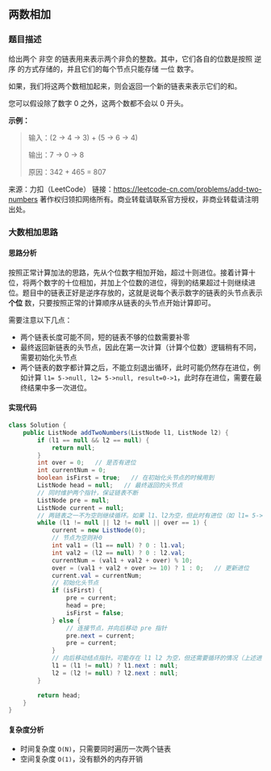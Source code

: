 ## 两数相加

### 题目描述

给出两个 非空 的链表用来表示两个非负的整数。其中，它们各自的位数是按照 逆序 的方式存储的，并且它们的每个节点只能存储 一位 数字。

如果，我们将这两个数相加起来，则会返回一个新的链表来表示它们的和。

您可以假设除了数字 0 之外，这两个数都不会以 0 开头。

**示例：**

> 输入：(2 -> 4 -> 3) + (5 -> 6 -> 4)
>
> 输出：7 -> 0 -> 8
>
> 原因：342 + 465 = 807

来源：力扣（LeetCode）
链接：https://leetcode-cn.com/problems/add-two-numbers
著作权归领扣网络所有。商业转载请联系官方授权，非商业转载请注明出处。

### 大数相加思路

#### 思路分析

按照正常计算加法的思路，先从个位数字相加开始，超过十则进位。接着计算十位，将两个数字的十位相加，并加上个位数的进位，得到的结果超过十则继续进位。题目中的链表正好是逆序存放的，这就是说每个表示数字的链表的头节点表示 **个位** 数，只要按照正常的计算顺序从链表的头节点开始计算即可。

需要注意以下几点：

- 两个链表长度可能不同，短的链表不够的位数需要补零
- 最终返回新链表的头节点，因此在第一次计算（计算个位数）逻辑稍有不同，需要初始化头节点
- 两个链表的数字都计算之后，不能立刻退出循环，此时可能仍然存在进位，例如计算 `l1= 5->null, l2= 5->null, result=0->1`，此时存在进位，需要在最终结果中多一次进位。

#### 实现代码

```java
class Solution {
    public ListNode addTwoNumbers(ListNode l1, ListNode l2) {
        if (l1 == null && l2 == null) {
            return null;
        }
        int over = 0;   // 是否有进位
        int currentNum = 0;
        boolean isFirst = true;   // 在初始化头节点的时候用到
        ListNode head = null;   // 最终返回的头节点
        // 同时维护两个指针，保证链表不断
        ListNode pre = null;
        ListNode current = null;
        // 两链表之一不为空则继续循环。如果 l1、l2为空，但此时有进位（如 l1= 5->null, l2= 5->null, result=0->1）则需要多循环一次
        while (l1 != null || l2 != null || over == 1) {
            current = new ListNode(0);
            // 节点为空则补0
            int val1 = (l1 == null) ? 0 : l1.val;
            int val2 = (l2 == null) ? 0 : l2.val;
            currentNum = (val1 + val2 + over) % 10;
            over = (val1 + val2 + over >= 10) ? 1 : 0;   // 更新进位
            current.val = currentNum;
            // 初始化头节点
            if (isFirst) {
                pre = current;
                head = pre;
                isFirst = false;
            } else {
                // 连接节点，并向后移动 pre 指针
                pre.next = current;
                pre = current;
            }
            // 向后移动结点指针。可能存在 l1 l2 为空，但还需要循环的情况（上述进位为 1），需要判空
            l1 = (l1 != null) ? l1.next : null;
            l2 = (l2 != null) ? l2.next : null;
        }

        return head;
    }
}
```

#### 复杂度分析

- 时间复杂度 `O(N)`，只需要同时遍历一次两个链表
- 空间复杂度 `O(1)`，没有额外的内存开销
